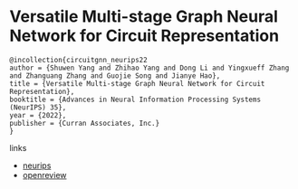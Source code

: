 # Versatile Multi-stage Graph Neural Network for Circuit Representation

```
@incollection{circuitgnn_neurips22
author = {Shuwen Yang and Zhihao Yang and Dong Li and Yingxueff Zhang and Zhanguang Zhang and Guojie Song and Jianye Hao},
title = {Versatile Multi-stage Graph Neural Network for Circuit Representation},
booktitle = {Advances in Neural Information Processing Systems (NeurIPS) 35},
year = {2022},
publisher = {Curran Associates, Inc.}
}
```

links
- [neurips](https://nips.cc/Conferences/2022/Schedule?showEvent=55208)
- [openreview](https://openreview.net/forum?id=nax3ATLrovW)
